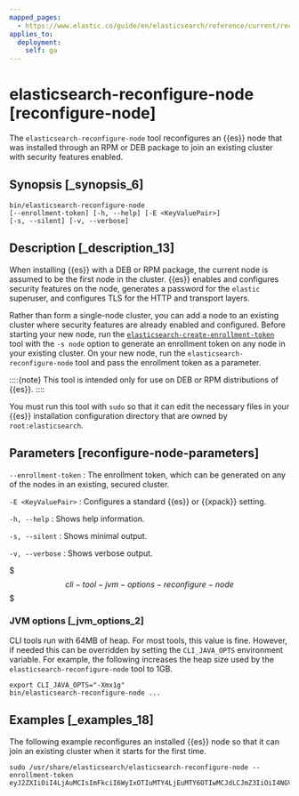 ```yaml
---
mapped_pages:
  - https://www.elastic.co/guide/en/elasticsearch/reference/current/reconfigure-node.html
applies_to:
  deployment:
    self: ga
---
```


# elasticsearch-reconfigure-node [reconfigure-node]

The `elasticsearch-reconfigure-node` tool reconfigures an {{es}} node that was installed through an RPM or DEB package to join an existing cluster with security features enabled.


## Synopsis [_synopsis_6]

```shell
bin/elasticsearch-reconfigure-node
[--enrollment-token] [-h, --help] [-E <KeyValuePair>]
[-s, --silent] [-v, --verbose]
```


## Description [_description_13]

When installing {{es}} with a DEB or RPM package, the current node is assumed to be the first node in the cluster. {{es}} enables and configures security features on the node, generates a password for the `elastic` superuser, and configures TLS for the HTTP and transport layers.

Rather than form a single-node cluster, you can add a node to an existing cluster where security features are already enabled and configured. Before starting your new node, run the [`elasticsearch-create-enrollment-token`](/reference/elasticsearch/command-line-tools/create-enrollment-token.md) tool with the `-s node` option to generate an enrollment token on any node in your existing cluster. On your new node, run the `elasticsearch-reconfigure-node` tool and pass the enrollment token as a parameter.

::::{note}
This tool is intended only for use on DEB or RPM distributions of {{es}}.
::::


You must run this tool with `sudo` so that it can edit the necessary files in your {{es}} installation configuration directory that are owned by `root:elasticsearch`.


## Parameters [reconfigure-node-parameters]

`--enrollment-token`
:   The enrollment token, which can be generated on any of the nodes in an existing, secured cluster.

`-E <KeyValuePair>`
:   Configures a standard {{es}} or {{xpack}} setting.

`-h, --help`
:   Shows help information.

`-s, --silent`
:   Shows minimal output.

`-v, --verbose`
:   Shows verbose output.

$$$cli-tool-jvm-options-reconfigure-node$$$


### JVM options [_jvm_options_2]

CLI tools run with 64MB of heap. For most tools, this value is fine. However, if needed this can be overridden by setting the `CLI_JAVA_OPTS` environment variable. For example, the following increases the heap size used by the `elasticsearch-reconfigure-node` tool to 1GB.

```shell
export CLI_JAVA_OPTS="-Xmx1g"
bin/elasticsearch-reconfigure-node ...
```


## Examples [_examples_18]

The following example reconfigures an installed {{es}} node so that it can join an existing cluster when it starts for the first time.

```shell
sudo /usr/share/elasticsearch/elasticsearch-reconfigure-node --enrollment-token eyJ2ZXIiOiI4LjAuMCIsImFkciI6WyIxOTIuMTY4LjEuMTY6OTIwMCJdLCJmZ3IiOiI4NGVhYzkyMzAyMWQ1MjcyMmQxNTFhMTQwZmM2ODI5NmE5OWNiNmU0OGVhZjYwYWMxYzljM2I3ZDJjOTg2YTk3Iiwia2V5IjoiUy0yUjFINEJrNlFTMkNEY1dVV1g6QS0wSmJxM3hTRy1haWxoQTdPWVduZyJ9
```

